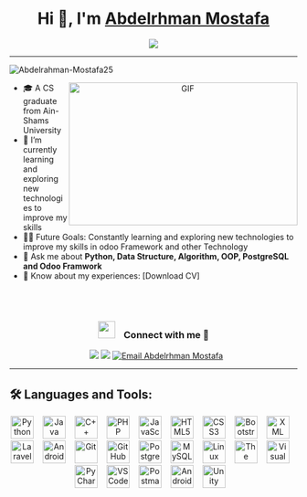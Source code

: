 <h1 align="center">Hi 👋, I'm <a href="https://github.com/Abdelrahman-Mostafa25" target="blank">
Abdelrhman Mostafa</a></h1>
<p align="center">
  <a href="https://github.com/jaypavasiya"><img src="https://readme-typing-svg.herokuapp.com?lines=Mid-level+Senior+OdooDeveloper;Always%20learning%20new%20things&center=true&width=500&height=50"></a>
</p>
<hr/>
<p align="left"> <img src="https://komarev.com/ghpvc/?username=Abdelrahman-Mostafa25&label=Profile%20views&color=0e75b6&style=flat" alt="Abdelrahman-Mostafa25" /> </p>
<a target="_blank" align="center">
  <img align="right" top="500" height="250" width="400" alt="GIF" src="https://media.giphy.com/media/L8K62iTDkzGX6/giphy.gif">
</a>

- 🎓 A CS graduate from Ain-Shams University
- 🌱 I’m currently learning and exploring new technologies to improve my skills
- 💪🏼 Future Goals: Constantly learning and exploring new technologies to improve my skills in odoo Framework and other Technology
- 💬 Ask me about <strong>Python, Data Structure, Algorithm, OOP, PostgreSQL and Odoo Framwork</strong>
- 📄 Know about my experiences: [Download CV]
<br/>
<br/>
<h3 align="center"> <img src="https://media.giphy.com/media/iY8CRBdQXODJSCERIr/giphy.gif" width="30" height="30" style="margin-right: 15px;">Connect with me 🤝 </h3>

<p align="center">

 <div align="center"  class="icons-social" style="margin-left: 10px;">
        </a>
			<a href="https://wa.me/+201212331045" target="_blank"><img src="https://img.shields.io/badge/-Abdelrhman%20Mostafa-25D366?style=for-the-badge&logo=WhatsApp&logoColor=white"/></a>
<a href="mailto:abdelrahman.mostafa2111@gmail.com" target="_blank">
<a href="https://t.me/AbdelrahmanMostafa25" target="_blank">
	<img src="https://img.shields.io/badge/-Abdelrhman%20Mostafa-26A5E4?style=for-the-badge&logo=Telegram&logoColor=white"/></a>
<a href="mailto:abdelrahman.mostafa2111@gmail.com" target="_blank">
  <img src="https://img.shields.io/badge/-Abdelrhman%20Mostafa-EA2328?style=for-the-badge&logo=Gmail&logoColor=red" alt="Email Abdelrhman Mostafa"/>
</a>
      </div>

</p>

---

## 🛠️ Languages and Tools:

<div align="center">
  <img src="https://cdn.jsdelivr.net/gh/devicons/devicon/icons/python/python-original.svg" height="40" title="Python" margin=2px/><img width="12" />
  <img src="https://cdn.jsdelivr.net/gh/devicons/devicon/icons/java/java-original.svg" height="40" title="Java" /><img width="12" />
  <img src="https://cdn.jsdelivr.net/gh/devicons/devicon/icons/cplusplus/cplusplus-original.svg" height="40" title="C++" /><img width="12" />
  <img src="https://cdn.jsdelivr.net/gh/devicons/devicon/icons/php/php-original.svg" height="40" title="PHP" /><img width="12" />
  <img src="https://cdn.jsdelivr.net/gh/devicons/devicon/icons/javascript/javascript-original.svg" height="40" title="JavaScript" /><img width="12" />
  <img src="https://cdn.jsdelivr.net/gh/devicons/devicon/icons/html5/html5-original.svg" height="40" title="HTML5" /><img width="12" />
  <img src="https://cdn.jsdelivr.net/gh/devicons/devicon/icons/css3/css3-original.svg" height="40" title="CSS3" /><img width="12" />
  <img src="https://cdn.jsdelivr.net/gh/devicons/devicon/icons/bootstrap/bootstrap-original.svg" height="40" title="Bootstrap" /><img width="12" />
  <img src="https://cdn.jsdelivr.net/gh/devicons/devicon/icons/xml/xml-original.svg" height="40" title="XML" /><img width="12" />
  <img src="https://cdn.jsdelivr.net/gh/devicons/devicon/icons/laravel/laravel-original.svg" height="40" title="Laravel" /><img width="12" />
  <img src="https://cdn.jsdelivr.net/gh/devicons/devicon/icons/android/android-original.svg" height="40" title="Android" /><img width="12" />
  <img src="https://cdn.jsdelivr.net/gh/devicons/devicon/icons/git/git-original.svg" height="40" title="Git" /><img width="12" />
  <img src="https://cdn.jsdelivr.net/gh/devicons/devicon/icons/github/github-original.svg" height="40" title="GitHub" /><img width="12" />
  <img src="https://cdn.jsdelivr.net/gh/devicons/devicon/icons/postgresql/postgresql-original.svg" height="40" title="PostgreSQL" /><img width="12" />
  <img src="https://cdn.jsdelivr.net/gh/devicons/devicon/icons/mysql/mysql-original.svg" height="40" title="MySQL" /><img width="12" />
  <img src="https://cdn.jsdelivr.net/gh/devicons/devicon/icons/linux/linux-original.svg" height="40" title="Linux" /><img width="12" />
  <img src="https://cdn.jsdelivr.net/gh/devicons/devicon/icons/thealgorithms/thealgorithms-original.svg" height="40" title="The Algorithms" /><img width="12" />
  <img src="https://cdn.jsdelivr.net/gh/devicons/devicon/icons/visualstudio/visualstudio-plain.svg" height="40" title="Visual Studio" /><img width="12" />
  <img src="https://cdn.jsdelivr.net/gh/devicons/devicon/icons/pycharm/pycharm-original.svg" height="40" title="PyCharm" /><img width="12" />
  <img src="https://cdn.jsdelivr.net/gh/devicons/devicon/icons/vscode/vscode-original.svg" height="40" title="VS Code" /><img width="12" />
  <img src="https://cdn.jsdelivr.net/gh/devicons/devicon/icons/postman/postman-original.svg" height="40" title="Postman" /><img width="12" />
  <img src="https://cdn.jsdelivr.net/gh/devicons/devicon/icons/androidstudio/androidstudio-original.svg" height="40" title="Android Studio" /><img width="12" />
  <img src="https://cdn.jsdelivr.net/gh/devicons/devicon/icons/unity/unity-original.svg" height="40" title="Unity" /><img width="12" />
</div>



